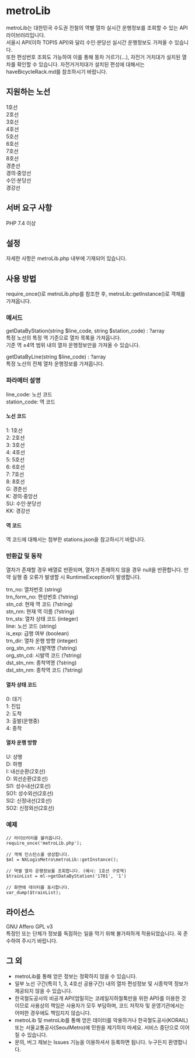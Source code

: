 # metroLib
metroLib는 대한민국 수도권 전철의 역별 열차 실시간 운행정보를 조회할 수 있는 API 라이브러리입니다.   
서울시 API(이하 TOPIS API)와 달리 수인·분당선 실시간 운행정보도 가져올 수 있습니다.   
또한 편성번호 조회도 가능하여 이를 통해 똥차 거르기(...), 자전거 거치대가 설치된 열차를 확인할 수 있습니다. 자전거거치대가 설치된 편성에 대해서는 haveBicycleRack.md를 참조하시기 바랍니다.   

## 지원하는 노선
1호선   
2호선   
3호선   
4호선   
5호선   
6호선   
7호선   
8호선   
경춘선   
경의·중앙선   
수인·분당선   
경강선   

## 서버 요구 사항
PHP 7.4 이상

## 설정
자세한 사항은 metroLib.php 내부에 기재되어 있습니다.   

## 사용 방법
require_once()로 metroLib.php를 참조한 후, metroLib::getInstance()로 객체를 가져옵니다.   

### 메서드
getDataByStation(string $line_code, string $station_code) : ?array   
특정 노선의 특정 역 기준으로 열차 목록을 가져옵니다.   
기준 역 ±4역 범위 내의 열차 운행정보만을 가져올 수 있습니다.   
   
getDataByLine(string $line_code) : ?array   
특정 노선의 전체 열차 운행정보를 가져옵니다.   

### 파라메터 설명
line_code: 노선 코드   
station_code: 역 코드   

#### 노선 코드
1: 1호선   
2: 2호선   
3: 3호선   
4: 4호선   
5: 5호선   
6: 6호선   
7: 7호선   
8: 8호선   
G: 경춘선   
K: 경의·중앙선   
SU: 수인·분당선   
KK: 경강선   

#### 역 코드
역 코드에 대해서는 첨부한 stations.json을 참고하시기 바랍니다.   

### 반환값 및 동작
열차가 존재할 경우 배열로 반환되며, 열차가 존재하지 않을 경우 null을 반환합니다.
만약 실행 중 오류가 발생할 시 RuntimeException이 발생합니다.   
   
trn_no: 열차번호 (string)   
trn_form_no: 편성번호 (?string)   
stn_cd: 현재 역 코드 (?string)   
stn_nm: 현재 역 이름 (?string)   
trn_sts: 열차 상태 코드 (integer)   
line: 노선 코드 (string)   
is_exp: 급행 여부 (boolean)   
trn_dir: 열차 운행 방향 (integer)   
org_stn_nm: 시발역명 (?string)   
org_stn_cd: 시발역 코드 (?string)   
dst_stn_nm: 종착역명 (?string)   
dst_stn_nm: 종착역 코드 (?string)   

#### 열차 상태 코드
0: 대기   
1: 진입   
2: 도착   
3: 출발(운행중)   
4: 종착   

#### 열차 운행 방향
U: 상행   
D: 하행   
I: 내선순환(2호선)   
O: 외선순환(2호선)   
SI1: 성수내선(2호선)   
SO1: 성수외선(2호선)   
SI2: 신정내선(2호선)   
SO2: 신정외선(2호선)   

### 예제

```
// 라이브러리를 불러옵니다.
require_once('metroLib.php');

// 객체 인스턴스를 생성합니다.
$ml = NXLogisMetro\metroLib::getInstance();

// 역별 열차 운행정보를 조회합니다. (예시: 1호선 구로역)
$trainList = ml->getDataByStation('1701', '1')

// 화면에 데이터를 표시합니다.
var_dump($trainList);
```

## 라이선스
GNU Affero GPL v3   
특정인 또는 단체가 정보를 독점하는 일을 막기 위해 불가피하게 적용되었습니다. 꼭 준수하여 주시기 바랍니다.   

## 그 외
* metroLib를 통해 얻은 정보는 정확하지 않을 수 있습니다. 
* 일부 노선 구간(특히 1, 3, 4호선 공용구간) 내의 열차 편성정보 및 시종착역 정보가 제공되지 않을 수 있습니다.
* 한국철도공사의 비공개 API(엄밀히는 코레일지하철톡만을 위한 API)를 이용한 것이므로 사용상의 책임은 사용자가 모두 부담하며, 코드 저작자 및 운영기관에서는 어떠한 경우에도 책임지지 않습니다.   
* metroLib 및 metroLib를 통해 얻은 데이터를 악용하거나 한국철도공사(KORAIL) 또는 서울교통공사(SeoulMetro)에 민원을 제기하지 마세요. 서비스 중단으로 이어질 수 있습니다.   
* 문의, 버그 제보는 Issues 기능을 이용하셔서 등록하면 됩니다. 누구든지 환영합니다.
